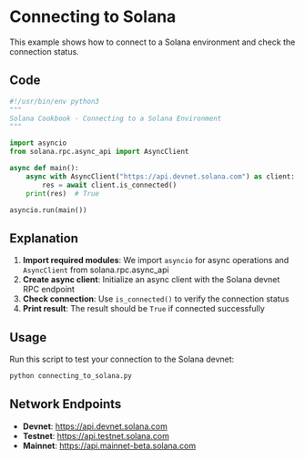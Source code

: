 # Connecting to Solana

This example shows how to connect to a Solana environment and check the connection status.

## Code

```python
#!/usr/bin/env python3
"""
Solana Cookbook - Connecting to a Solana Environment
"""

import asyncio
from solana.rpc.async_api import AsyncClient

async def main():
    async with AsyncClient("https://api.devnet.solana.com") as client:
        res = await client.is_connected()
    print(res)  # True

asyncio.run(main())
```

## Explanation

1. **Import required modules**: We import `asyncio` for async operations and `AsyncClient` from solana.rpc.async_api
2. **Create async client**: Initialize an async client with the Solana devnet RPC endpoint
3. **Check connection**: Use `is_connected()` to verify the connection status
4. **Print result**: The result should be `True` if connected successfully

## Usage

Run this script to test your connection to the Solana devnet:

```bash
python connecting_to_solana.py
```

## Network Endpoints

- **Devnet**: https://api.devnet.solana.com
- **Testnet**: https://api.testnet.solana.com  
- **Mainnet**: https://api.mainnet-beta.solana.com